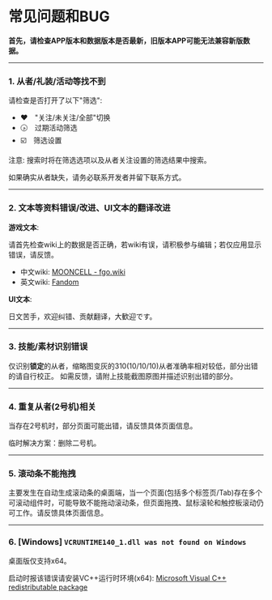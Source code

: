 常见问题和BUG
================

**首先，请检查APP版本和数据版本是否最新，旧版本APP可能无法兼容新版数据。**


----------
### 1. 从者/礼装/活动等找不到
请检查是否打开了以下"筛选":
  * ❤️　"关注/未关注/全部"切换
  * 🕟　过期活动筛选
  * ☑️　筛选设置

注意: 搜索时将在筛选选项以及从者关注设置的筛选结果中搜索。

如果确实从者缺失，请务必联系开发者并留下联系方式。

----------
### 2. 文本等资料错误/改进、UI文本的翻译改进

**游戏文本**: 

请首先检查wiki上的数据是否正确，若wiki有误，请积极参与编辑；若仅应用显示错误，请反馈。
  - 中文wiki: [MOONCELL - fgo.wiki](https://fgo.wiki)
  - 英文wiki: [Fandom](https://fategrandorder.fandom.com/wiki/Fate/Grand_Order_Wikia)

**UI文本**: 

日文苦手，欢迎纠错、贡献翻译，大歓迎です。


----------
### 3. 技能/素材识别错误
仅识别**锁定**的从者，缩略图变灰的310(10/10/10)从者准确率相对较低，部分出错的请自行校正。
如需反馈，请附上技能截图原图并描述识别出错的部分。


----------
### 4. 重复从者(2号机)相关
当存在2号机时，部分页面可能出错，请反馈具体页面信息。

临时解决方案：删除二号机。


----------
### 5. 滚动条不能拖拽
主要发生在自动生成滚动条的桌面端，当一个页面(包括多个标签页/Tab)存在多个可滚动组件时，可能导致不能拖动滚动条，但页面拖拽、鼠标滚轮和触控板滚动仍可工作。请反馈具体页面信息。


----------
### 6. [Windows] `VCRUNTIME140_1.dll was not found on Windows`

桌面版仅支持x64。

启动时报该错误请安装VC++运行时环境(x64): [Microsoft Visual C++ redistributable package](https://support.microsoft.com/zh-cn/help/2977003/the-latest-supported-visual-c-downloads)

